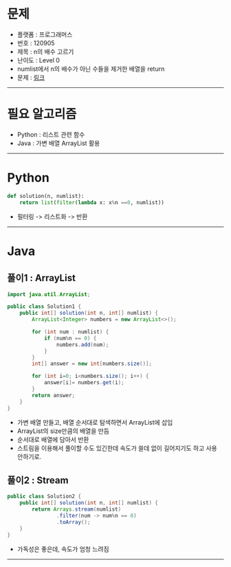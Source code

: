 # 문제
- 플랫폼 : 프로그래머스
- 번호 : 120905
- 제목 : n의 배수 고르기
- 난이도 : Level 0
- numlist에서 n의 배수가 아닌 수들을 제거한 배열을 return
- 문제 : [링크](https://school.programmers.co.kr/learn/courses/30/lessons/120905)

---

# 필요 알고리즘
- Python : 리스트 관련 함수
- Java : 가변 배열 ArrayList 활용

---

# Python
```python
def solution(n, numlist):
    return list(filter(lambda x: x%n ==0, numlist))
```
- 필터링 -> 리스트화 -> 반환

---

# Java

## 풀이1 : ArrayList
```java
import java.util.ArrayList;

public class Solution1 {
    public int[] solution(int n, int[] numlist) {
        ArrayList<Integer> numbers = new ArrayList<>();

        for (int num : numlist) {
            if (num%n == 0) {
                numbers.add(num);
            }
        }
        int[] answer = new int[numbers.size()];

        for (int i=0; i<numbers.size(); i++) {
            answer[i]= numbers.get(i);
        }
        return answer;
    }
}
```
- 가변 배열 만들고, 배열 순서대로 탐색하면서 ArrayList에 삽입
- ArrayList의 size만큼의 배열을 만듬
- 순서대로 배열에 담아서 반환
- 스트림을 이용해서 풀이할 수도 있긴한데 속도가 쓸데 없이 길어지기도 하고 사용 안하기로.

## 풀이2 : Stream
```java
public class Solution2 {
    public int[] solution(int n, int[] numlist) {
        return Arrays.stream(numlist)
                .filter(num -> num%n == 0)
                .toArray();
    }
}
```
- 가독성은 좋은데, 속도가 엄청 느려짐

---
